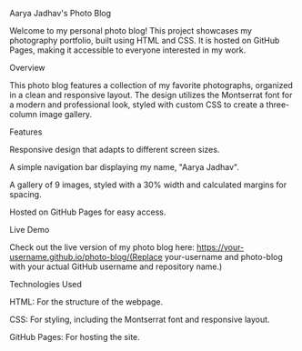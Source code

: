 Aarya Jadhav's Photo Blog

Welcome to my personal photo blog! This project showcases my photography portfolio, built using HTML and CSS. It is hosted on GitHub Pages, making it accessible to everyone interested in my work.

Overview

This photo blog features a collection of my favorite photographs, organized in a clean and responsive layout. The design utilizes the Montserrat font for a modern and professional look, styled with custom CSS to create a three-column image gallery.

Features





Responsive design that adapts to different screen sizes.



A simple navigation bar displaying my name, "Aarya Jadhav".



A gallery of 9 images, styled with a 30% width and calculated margins for spacing.



Hosted on GitHub Pages for easy access.

Live Demo

Check out the live version of my photo blog here: https://your-username.github.io/photo-blog/(Replace your-username and photo-blog with your actual GitHub username and repository name.)

Technologies Used





HTML: For the structure of the webpage.



CSS: For styling, including the Montserrat font and responsive layout.



GitHub Pages: For hosting the site.
